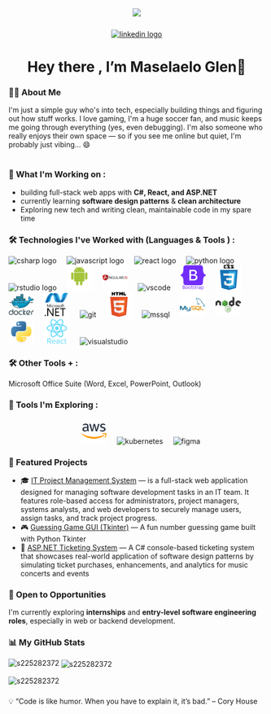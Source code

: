 
<div align="center">
  <img height="300" src="https://media.giphy.com/media/M9gbBd9nbDrOTu1Mqx/giphy.gif" />
</div>

###

<div align="center">
  <a href="https://www.linkedin.com/in/glen-molele-214b90227/" target="_blank">
    <img src="https://img.shields.io/static/v1?message=LinkedIn&logo=linkedin&label=&color=0077B5&logoColor=white&labelColor=&style=for-the-badge" height="20" alt="linkedin logo" />
  </a>
</div>

###

<h1 align="center">Hey there , I’m Maselaelo Glen👋</h1>

###

<h3 align="left">👨‍💻 About Me </h3>

<p align="left">
I'm just a simple guy who's into tech, especially building things and figuring out how stuff works. I love gaming, I'm a huge soccer fan, and music keeps me going through everything (yes, even debugging). I'm also someone who really enjoys their own space — so if you see me online but quiet, I'm probably just vibing... 😄<br><br>
</p>

### 🔭 What I'm Working on :
-  building full-stack web apps with **C#, React, and ASP.NET**
-  currently learning **software design patterns** & **clean architecture**
-  Exploring new tech and writing clean, maintainable code in my spare time


###

<h3 align="left">🛠️ Technologies I've Worked with (Languages & Tools ) :</h3>

<div align="left">
  <img src="https://cdn.jsdelivr.net/gh/devicons/devicon/icons/csharp/csharp-original.svg" height="50" width="50" alt="csharp logo" />
  
  <img width="12" />
  <img src="https://cdn.jsdelivr.net/gh/devicons/devicon/icons/javascript/javascript-original.svg" height="50" width="50" alt="javascript logo" />
  
  <img width="12" />
  <img src="https://cdn.jsdelivr.net/gh/devicons/devicon/icons/react/react-original.svg" height="50" width="50" alt="react logo" />
  
  <img width="12" />
  <img src="https://skillicons.dev/icons?i=py" height="50" width="50" alt="python logo" />
  
  <img width="12" />
  <img src="https://cdn.jsdelivr.net/gh/devicons/devicon/icons/rstudio/rstudio-original.svg" height="50" width="50" alt="rstudio logo" />
  
  <img width="12" />
  <img src="https://raw.githubusercontent.com/devicons/devicon/master/icons/android/android-original-wordmark.svg" alt="android" width="50" height="50"/>
  
  <img width="12" />
  <img src="https://raw.githubusercontent.com/devicons/devicon/master/icons/angularjs/angularjs-original-wordmark.svg" alt="angularjs" width="50" height="50"/>
  
  <img width="12" />
  <img src="https://cdn.jsdelivr.net/gh/devicons/devicon/icons/vscode/vscode-original.svg" alt="vscode" width="40" height="40" />

  <img width="12" />
  <img src="https://raw.githubusercontent.com/devicons/devicon/master/icons/bootstrap/bootstrap-plain-wordmark.svg" alt="bootstrap" width="50" height="50"/> 
  
  <img width="12" />
  <img src="https://raw.githubusercontent.com/devicons/devicon/master/icons/css3/css3-original-wordmark.svg" alt="css3" width="50" height="50"/>
  
  <img width="12" />
  <img src="https://raw.githubusercontent.com/devicons/devicon/master/icons/docker/docker-original-wordmark.svg" alt="docker" width="50" height="50"/> 
  
  <img width="12" />
  <img src="https://raw.githubusercontent.com/devicons/devicon/master/icons/dot-net/dot-net-original-wordmark.svg" alt="dotnet" width="50" height="50"/> 
  
  <img width="12" />
  <img src="https://www.vectorlogo.zone/logos/git-scm/git-scm-icon.svg" alt="git" width="40" height="40"/> 
  
  <img width="12" />
  <img src="https://raw.githubusercontent.com/devicons/devicon/master/icons/html5/html5-original-wordmark.svg" alt="html5" width="50" height="50"/> 

  <img width="12" />
  <img src="https://www.svgrepo.com/show/303229/microsoft-sql-server-logo.svg" alt="mssql" width="50" height="50"/> 
  
  <img width="12" />
  <img src="https://raw.githubusercontent.com/devicons/devicon/master/icons/mysql/mysql-original-wordmark.svg" alt="mysql" width="50" height="50"/> 
  
  <img width="12" />
  <img src="https://raw.githubusercontent.com/devicons/devicon/master/icons/nodejs/nodejs-original-wordmark.svg" alt="nodejs" width="50" height="50"/> 
  
  <img width="12" />
  <img src="https://raw.githubusercontent.com/devicons/devicon/master/icons/python/python-original.svg" alt="python" width="50" height="50"/> 
  
  <img width="12" />
  <img src="https://raw.githubusercontent.com/devicons/devicon/master/icons/react/react-original-wordmark.svg" alt="react" width="50" height="50"/> 
  
  <img width="12" />
  <img src="https://cdn.jsdelivr.net/gh/devicons/devicon/icons/visualstudio/visualstudio-plain.svg" alt="visualstudio" width="40" height="40" />


</div>

###

### 🛠️ Other Tools + :  
Microsoft Office Suite (Word, Excel, PowerPoint, Outlook)

<h3 align="left">💼 Tools I'm Exploring :</h3>

<div align="center">
  <img width="12" />
  <img src="https://raw.githubusercontent.com/devicons/devicon/master/icons/amazonwebservices/amazonwebservices-original-wordmark.svg" alt="aws" width="50" height="50"/> 
  <img width="12" />
  <img src="https://www.vectorlogo.zone/logos/kubernetes/kubernetes-icon.svg" alt="kubernetes" width="50" height="50"/>
  <img width="12" />
  <img src="https://www.vectorlogo.zone/logos/figma/figma-icon.svg" alt="figma" width="50" height="50"/> 
  
</div>

###

<h3 align="left">📂 Featured Projects</h3>

- 🎓 [IT Project Management System](https://github.com/s225282372/Project-Management-System_Fullstack_Incomplete.git) — is a full-stack web application designed for managing software development tasks in an IT team. It features role-based access for administrators, project managers, systems analysts, and web developers to securely manage users, assign tasks, and track project progress. 
- 🎮 [Guessing Game GUI (Tkinter)](https://github.com/s225282372/Guessing-Game.git) — A fun number guessing game built with Python Tkinter  
- 🧱 [ASP.NET Ticketing System](https://github.com/s225282372/Concert-Ticket-App.git) — A C# console-based ticketing system that showcases real-world application of software design patterns by simulating ticket purchases, enhancements, and analytics for music concerts and events

###
### 🚀 Open to Opportunities
I'm currently exploring **internships** and **entry-level software engineering roles**, especially in web or backend development.

<h3 align="left">📊 My GitHub Stats</h3>

<p><img align="left" src="https://github-readme-stats.vercel.app/api/top-langs?username=s225282372&show_icons=true&locale=en&layout=compact" alt="s225282372" /></p>

<p>&nbsp;<img align="center" src="https://github-readme-stats.vercel.app/api?username=s225282372&show_icons=true&locale=en" alt="s225282372" /></p>

<p><img align="center" src="https://github-readme-streak-stats.herokuapp.com/?user=s225282372&" alt="s225282372" /></p>

###

💡 “Code is like humor. When you have to explain it, it’s bad.” – Cory House
